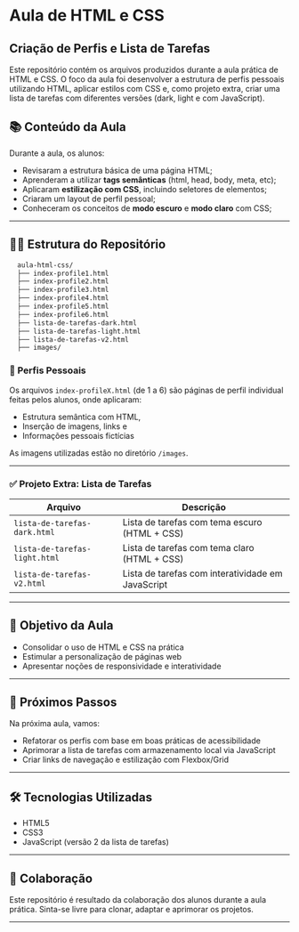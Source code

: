# Aula de HTML e CSS
## Criação de Perfis e Lista de Tarefas

Este repositório contém os arquivos produzidos durante a aula prática de HTML e CSS. O foco da aula foi desenvolver a estrutura de perfis pessoais utilizando HTML, aplicar estilos com CSS e, como projeto extra, criar uma lista de tarefas com diferentes versões (dark, light e com JavaScript).

## 📚 Conteúdo da Aula

Durante a aula, os alunos:

- Revisaram a estrutura básica de uma página HTML;
- Aprenderam a utilizar **tags semânticas** (html, head, body, meta, etc);
- Aplicaram **estilização com CSS**, incluindo seletores de elementos;
- Criaram um layout de perfil pessoal;
- Conheceram os conceitos de **modo escuro** e **modo claro** com CSS;
---

## 🧑‍💻 Estrutura do Repositório
```bash
  aula-html-css/
  ├── index-profile1.html
  ├── index-profile2.html
  ├── index-profile3.html
  ├── index-profile4.html
  ├── index-profile5.html
  ├── index-profile6.html
  ├── lista-de-tarefas-dark.html
  ├── lista-de-tarefas-light.html
  ├── lista-de-tarefas-v2.html
  ├── images/
```
### 🧾 Perfis Pessoais

Os arquivos `index-profileX.html` (de 1 a 6) são páginas de perfil individual feitas pelos alunos, onde aplicaram:

- Estrutura semântica com HTML,
- Inserção de imagens, links e 
- Informações pessoais fictícias

As imagens utilizadas estão no diretório `/images`.

---

### ✅ Projeto Extra: Lista de Tarefas

| Arquivo                        | Descrição                                           |
|-------------------------------|-----------------------------------------------------|
| `lista-de-tarefas-dark.html`  | Lista de tarefas com tema escuro (HTML + CSS)      |
| `lista-de-tarefas-light.html` | Lista de tarefas com tema claro (HTML + CSS)       |
| `lista-de-tarefas-v2.html`    | Lista de tarefas com interatividade em JavaScript  |

---

## 🎯 Objetivo da Aula

- Consolidar o uso de HTML e CSS na prática
- Estimular a personalização de páginas web
- Apresentar noções de responsividade e interatividade

---

## 🚀 Próximos Passos

Na próxima aula, vamos:

- Refatorar os perfis com base em boas práticas de acessibilidade
- Aprimorar a lista de tarefas com armazenamento local via JavaScript
- Criar links de navegação e estilização com Flexbox/Grid

---

## 🛠️ Tecnologias Utilizadas

- HTML5
- CSS3
- JavaScript (versão 2 da lista de tarefas)

---

## 🤝 Colaboração

Este repositório é resultado da colaboração dos alunos durante a aula prática. Sinta-se livre para clonar, adaptar e aprimorar os projetos.

---